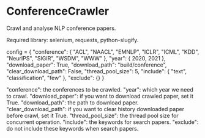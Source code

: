 # ConferenceCrawler
Crawl and analyse NLP conference papers.

Required library: selenium, requests, python-slugify.

config = {
        "conference": {
            "ACL",
            "NAACL",
            "EMNLP",
            "ICLR",
            "ICML",
            "KDD",
            "NeurIPS",
            "SIGIR",
            "WSDM",
            "WWW"
        },
        "year": {
            2020,
            2021
        },
        "download_paper": True,
        "download_path": "build/conference",
        "clear_download_path": False,
        "thread_pool_size": 5,
        "include": {
            "text",
            "classification",
            "few"
        },
        "exclude": {}
    }

"conference": the conferences to be crawled.
"year": which year we need to crawl.
"download_paper": if you want to download crawled paper, set it True.
"download_path": the path to download paper.
"clear_download_path": if you want to clear history downloaded paper before crawl, set it True.
"thread_pool_size": the thread pool size for concurrent operation.
"include": the keywords for search papers.
"exclude": do not include these keywords when search papers.
